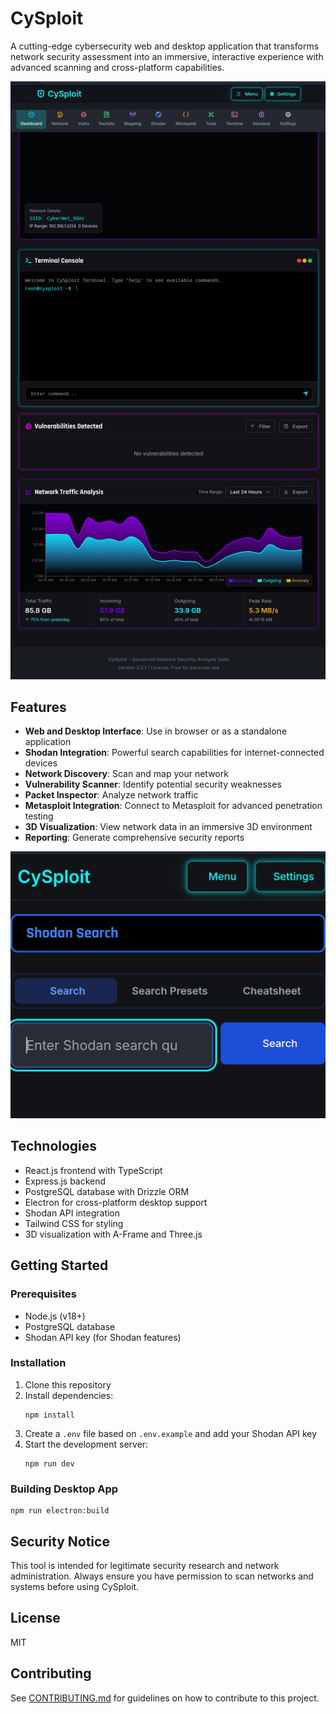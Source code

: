 # CySploit

A cutting-edge cybersecurity web and desktop application that transforms network security assessment into an immersive, interactive experience with advanced scanning and cross-platform capabilities.

![cysploit dashboard](cysploit_dashboard.jpg)

## Features

- **Web and Desktop Interface**: Use in browser or as a standalone application
- **Shodan Integration**: Powerful search capabilities for internet-connected devices
- **Network Discovery**: Scan and map your network
- **Vulnerability Scanner**: Identify potential security weaknesses
- **Packet Inspector**: Analyze network traffic
- **Metasploit Integration**: Connect to Metasploit for advanced penetration testing
- **3D Visualization**: View network data in an immersive 3D environment
- **Reporting**: Generate comprehensive security reports

![shodan](Shodan.jpg)

## Technologies

- React.js frontend with TypeScript
- Express.js backend
- PostgreSQL database with Drizzle ORM
- Electron for cross-platform desktop support
- Shodan API integration
- Tailwind CSS for styling
- 3D visualization with A-Frame and Three.js

## Getting Started

### Prerequisites

- Node.js (v18+)
- PostgreSQL database
- Shodan API key (for Shodan features)

### Installation

1. Clone this repository
2. Install dependencies:
   ```
   npm install
   ```
3. Create a `.env` file based on `.env.example` and add your Shodan API key
4. Start the development server:
   ```
   npm run dev
   ```

### Building Desktop App

```
npm run electron:build
```

## Security Notice

This tool is intended for legitimate security research and network administration. Always ensure you have permission to scan networks and systems before using CySploit.

## License

MIT

## Contributing

See [CONTRIBUTING.md](./CONTRIBUTING.md) for guidelines on how to contribute to this project.
